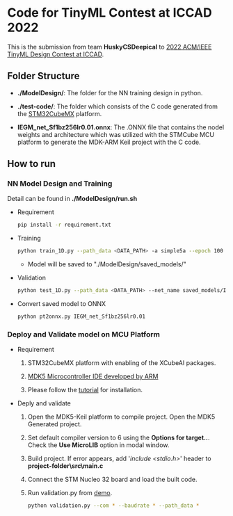# Code for TinyML Contest at ICCAD 2022

This is the submission from team **HuskyCSDeepical** to [2022 ACM/IEEE TinyML Design Contest at ICCAD](https://tinymlcontest.github.io/TinyML-Design-Contest/index.html).

## Folder Structure

- **./ModelDesign/**: The folder for the NN training design in python.

- **./test-code/**: The folder which consists of the C code generated from the [STM32CubeMX](https://www.st.com/en/development-tools/stm32cubemx.html) platform. 

- **IEGM_net_Sf1bz256lr0.01.onnx**: The .ONNX file that contains the nodel weights and architecture which was utilized with the STMCube MCU platform to generate the MDK-ARM Keil project with the C code.


## How to run

### NN Model Design and Training

Detail can be found in **./ModelDesign/run.sh**

- Requirement

    ```bash
    pip install -r requirement.txt
    ```

- Training 

    ```bash
    python train_1D.py --path_data <DATA_PATH> -a simple5a --epoch 100 --lr 0.01 --loss f1 --batchsz 256 --ext _Sf1bz256lr0.01
    ```
   - Model will be saved to "./ModelDesign/saved_models/"

- Validation

    ```bash
    python test_1D.py --path_data <DATA_PATH> --net_name saved_models/IEGM_net_Sf1bz256lr0.01.pkl -b 1
    ```
- Convert saved model to ONNX

    ```bash
    python pt2onnx.py IEGM_net_Sf1bz256lr0.01
    ```

### Deploy and Validate model on MCU Platform

- Requirement

    1. STM32CubeMX platform with enabling of the XCubeAI packages. 
    
    2. [MDK5 Microcontroller IDE developed by ARM](https://www2.keil.com/mdk5/)

    3. Please follow the [tutorial](https://github.com/tinymlcontest/tinyml_contest2022_demo_example/blob/master/README-Cube.md) for installation.

- Deply and validate

    1. Open the MDK5-Keil platform to compile project. Open the MDK5 Generated project. 

    2. Set default compiler version to 6 using the **Options for target..**. Check the **Use MicroLIB** option in modal window. 

    3. Build project. If error appears, add '*include <stdio.h>*' header to **project-folder\src\main.c**

    4. Connect the STM Nucleo 32 board and load the built code.

    5. Run validation.py from [demo](https://github.com/tinymlcontest/tinyml_contest2022_demo_evaluation).
        ```bash
        python validation.py --com * --baudrate * --path_data *
        ```

